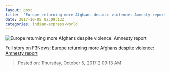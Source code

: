 ```yaml
---
layout: post
title:  "Europe returning more Afghans despite violence: Amnesty report"
date: 2017-10-05 02:09:13Z
categories: indian-express-world
---
```


![Europe returning more Afghans despite violence: Amnesty report](http://images.indianexpress.com/2017/10/afghan-759.jpg?w=759)




Full story on F3News: [Europe returning more Afghans despite violence: Amnesty report](http://www.f3nws.com/n/AJDeCJ)

> Posted on: Thursday, October 5, 2017 2:09:13 AM

